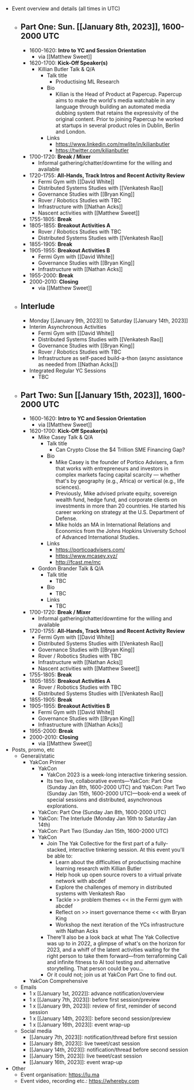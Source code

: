 - Event overview and details (all times in UTC)
    - ## Part One: Sun. [[January 8th, 2023]], 1600-2000 UTC
        - 1600-1620: **Intro to YC and Session Orientation**
            - via [[Matthew Sweet]]
        - 1620-1700: **Kick-Off Speaker(s)**
            - Killian Butler Talk & Q/A
                - Talk title
                    - Productising ML Research
                - Bio
                    - Kilian is the Head of Product at Papercup. Papercup aims to make the world's media watchable in any language through building an automated media dubbing system that retains the expressivity of the original content. Prior to joining Papercup he worked at startups in several product roles in Dublin, Berlin and London.
                - Links
                    - https://www.linkedin.com/mwlite/in/kilianbutler
                    - https://twitter.com/kilianbutler
        - 1700-1720: **Break / Mixer**
            - Informal gathering/chatter/downtime for the willing and available
        - 1720-1755: **All-Hands, Track Intros and Recent Activity Review**
            - Fermi Gym with [[David White]]
            - Distributed Systems Studies with [[Venkatesh Rao]]
            - Governance Studies with [[Bryan King]]
            - Rover / Robotics Studies with TBC
            - Infrastructure with [[Nathan Acks]]
            - Nascent activities with [[Matthew Sweet]]
        - 1755-1805: **Break**
        - 1805-1855: **Breakout Activities A**
            - Rover / Robotics Studies with TBC
            - Distributed Systems Studies with [[Venkatesh Rao]]
        - 1855-1905: **Break**
        - 1905-1955: **Breakout Activities B**
            - Fermi Gym with [[David White]]
            - Governance Studies with [[Bryan King]]
            - Infrastructure with [[Nathan Acks]]
        - 1955-2000: **Break**
        - 2000-2010: **Closing**
            - via [[Matthew Sweet]]
    - ## Interlude
        - Monday [[January 9th, 2023]] to Saturday [[January 14th, 2023]]
        - Interim Asynchronous Activities
            - Fermi Gym with [[David White]]
            - Distributed Systems Studies with [[Venkatesh Rao]]
            - Governance Studies with [[Bryan King]]
            - Rover / Robotics Studies with TBC
            - Infrastructure as self-paced build-a-thon (async assistance as needed from [[Nathan Acks]])
        - Integrated Regular YC Sessions
            - TBC
    - ## Part Two: Sun [[January 15th, 2023]], 1600-2000 UTC
        - 1600-1620: **Intro to YC and Session Orientation**
            - via [[Matthew Sweet]]
        - 1620-1700: **Kick-Off Speaker(s)**
            - Mike Casey Talk & Q/A
                - Talk title
                    - Can Crypto Close the $4 Trillion SME Financing Gap?
                - Bio
                    - Mike Casey is the founder of Portico Advisers, a firm that works with entrepreneurs and investors in complex markets facing capital scarcity — whether that's by geography (e.g., Africa) or vertical (e.g., life sciences).
                    - Previously, Mike advised private equity, sovereign wealth fund, hedge fund, and corporate clients on investments in more than 20 countries. He started his career working on strategy at the U.S. Department of Defense.
                    - Mike holds an MA in International Relations and Economics from the Johns Hopkins University School of Advanced International Studies.
                - Links
                    - https://porticoadvisers.com/
                    - https://www.mcasey.xyz/
                    - http://fcast.me/mc
            - Gordon Brander Talk & Q/A
                - Talk title
                    - TBC
                - Bio
                    - TBC
                - Links
                    - TBC
        - 1700-1720: **Break / Mixer**
            - Informal gathering/chatter/downtime for the willing and available
        - 1720-1755: **All-Hands, Track Intros and Recent Activity Review**
            - Fermi Gym with [[David White]]
            - Distributed Systems Studies with [[Venkatesh Rao]]
            - Governance Studies with [[Bryan King]]
            - Rover / Robotics Studies with TBC
            - Infrastructure with [[Nathan Acks]]
            - Nascent activities with [[Matthew Sweet]]
        - 1755-1805: **Break**
        - 1805-1855: **Breakout Activities A**
            - Rover / Robotics Studies with TBC
            - Distributed Systems Studies with [[Venkatesh Rao]]
        - 1855-1905: **Break**
        - 1905-1955: **Breakout Activities B**
            - Fermi Gym with [[David White]]
            - Governance Studies with [[Bryan King]]
            - Infrastructure with [[Nathan Acks]]
        - 1955-2000: **Break**
        - 2000-2010: **Closing**
            - via [[Matthew Sweet]]
- Posts, promo, etc
    - General/static
        - YakCon Primer
            - YakCon
                - YakCon 2023 is a week-long interactive tinkering session.
                - Its two live, collaborative events—YakCon: Part One (Sunday Jan 8th, 1600-2000 UTC) and YakCon: Part Two (Sunday Jan 15th, 1600-2000 UTC)—book-end a week of special sessions and distributed, asynchronous explorations.
            - YakCon: Part One (Sunday Jan 8th, 1600-2000 UTC)
            - YakCon: The Interlude (Monday Jan 16th to Saturday Jan 14th)
            - YakCon: Part Two (Sunday Jan 15th, 1600-2000 UTC)
            - YakCon
                - Join The Yak Collective for the first part of a fully-stacked, interactive tinkering session. At this event you'll be able to:
                    - Learn about the difficulties of productising machine learning research with Killian Butler
                    - Help hook up open source rovers to a virtual private network with abcdef
                    - Explore the challenges of memory in distributed systems with Venkatesh Rao
                    - Tackle >> problem themes << in the Fermi gym with abcdef
                    - Reflect on >> insert governance theme << with Bryan King
                    - Workshop the next iteration of the YCs infrastructure with Nathan Acks
                - There'll also be a look back at what The Yak Collective was up to in 2022, a glimpse of what's on the horizon for 2023, and a whiff of the latent activities waiting for the right person to take them forward—from terraforming Cali and infinite fitness to AI tool testing and alternative storytelling. That person could be you...
                - Or it could not; join us at YakCon Part One to find out.
        - YakCon Comprehensive
    - Emails
        - 1 x [[January 1st, 2022]]: advance notification/overview
        - 1 x [[January 7th, 2023]]: before first session/preview
        - 1 x [[January 9th, 2023]]: review of first, reminder of second session
        - 1 x [[January 14th, 2023]]: before second session/preview
        - 1 x [[January 16th, 2023]]: event wrap-up
    - Social media
        - [[January 7th, 2023]]: notification/thread before first session
        - [[January 8th, 2023]]: live tweet/cast session
        - [[January 14th, 2023]]: notification/thread before second session
        - [[January 15th, 2023]]: live tweet/cast session
        - [[January 16th, 2023]]: event wrap-up
- Other
    - Event organisation: https://lu.ma
    - Event video, recording etc.: https://whereby.com
